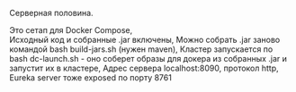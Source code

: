 Серверная половина.

Это сетап для Docker Compose,  
Исходный код и собранные .jar включены, Можно собрать .jar заново командой bash build-jars.sh (нужен maven), 
Кластер запускается по bash dc-launch.sh - оно соберет образы для докера из собранных .jar и запустит их в кластере, Адрес сервера localhost:8090, протокол http, Eureka server тоже exposed по порту 8761
